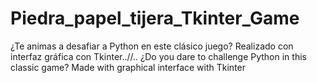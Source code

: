 # Piedra_papel_tijera_Tkinter_Game
¿Te animas a desafiar a Python en este clásico juego?
Realizado con interfaz gráfica con Tkinter..//..
¿Do you dare to challenge Python in this classic game?
Made with graphical interface with Tkinter


